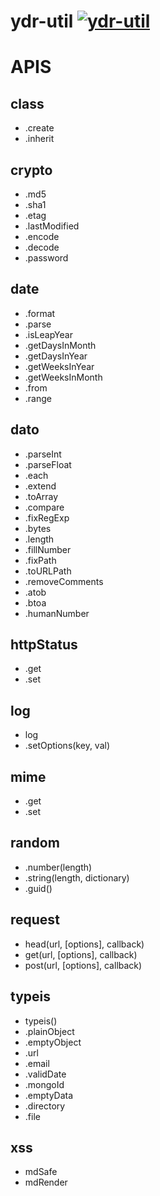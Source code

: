 # ydr-util [![ydr-util](https://img.shields.io/npm/v/ydr-util.svg?style=flat)](https://npmjs.org/package/ydr-util)

# APIS

## class
- .create
- .inherit


## crypto
- .md5
- .sha1
- .etag
- .lastModified
- .encode
- .decode
- .password


## date
- .format
- .parse
- .isLeapYear
- .getDaysInMonth
- .getDaysInYear
- .getWeeksInYear
- .getWeeksInMonth
- .from
- .range


## dato
- .parseInt
- .parseFloat
- .each
- .extend
- .toArray
- .compare
- .fixRegExp
- .bytes
- .length
- .fillNumber
- .fixPath
- .toURLPath
- .removeComments
- .atob
- .btoa
- .humanNumber


## httpStatus
- .get
- .set


## log
- log
- .setOptions(key, val)


## mime
- .get
- .set


## random
- .number(length)
- .string(length, dictionary)
- .guid()


## request
- head(url, [options], callback)
- get(url, [options], callback)
- post(url, [options], callback)


## typeis
- typeis()
- .plainObject
- .emptyObject
- .url
- .email
- .validDate
- .mongoId
- .emptyData
- .directory
- .file


## xss
- mdSafe
- mdRender
